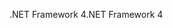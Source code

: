 <span data-ttu-id="36aa1-101">.NET Framework 4</span><span class="sxs-lookup"><span data-stu-id="36aa1-101">.NET Framework 4</span></span>
